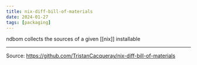 ```yaml
---
title: nix-diff-bill-of-materials
date: 2024-01-27
tags: [packaging]
---
```


ndbom collects the sources of a given [[nix]] installable

---

Source: https://github.com/TristanCacqueray/nix-diff-bill-of-materials
